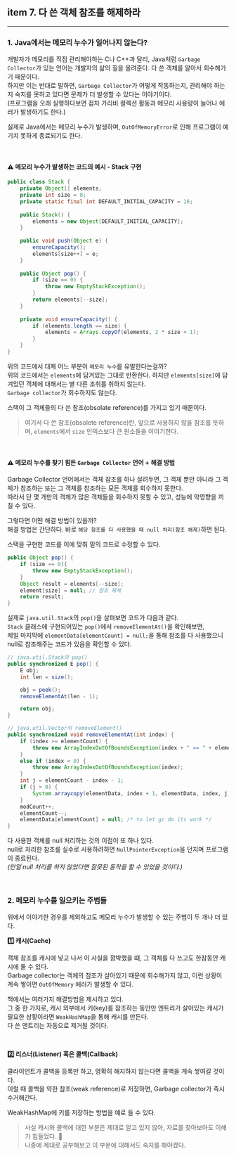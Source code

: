 ## item 7. 다 쓴 객체 참조를 해제하라

---

### 1. Java에서는 메모리 누수가 일어나지 않는다?

개발자가 메모리를 직접 관리해야하는 C나 C++과 달리, Java처럼 `Garbage Collector`가 있는 언어는 개발자의 삶의 질을 올려준다. 
다 쓴 객체를 알아서 회수해가기 때문이다.  
하지만 이는 반대로 말하면, `Garbage Collector`가 어떻게 작동하는지, 관리해야 하는지 숙지를 못하고 있다면 문제가 더 발생할 수 있다는 이야기이다.  
(프로그램을 오래 실행하다보면 점차 가리비 컬렉션 활동과 메모리 사용량이 늘어나 에러가 발생하기도 한다.)

실제로 Java에서는 메모리 누수가 발생하며, `OutOfMemoryError`로 인해 프로그램이 예기치 못하게 종료되기도 한다.

<br>

#### ⚠️ 메모리 누수가 발생하는 코드의 예시 - Stack 구현

```java
public class Stack {
    private Object[] elements;
    private int size = 0;
    private static final int DEFAULT_INITIAL_CAPACITY = 16;
    
    public Stack() {
        elements = new Object[DEFAULT_INITIAL_CAPACITY];
    }
    
    public void push(Object e) {
        ensureCapacity();
        elements[size++] = e;
    }
    
    public Object pop() {
        if (size == 0) {
            throw new EmptyStackException();
        }
        return elements[--size];
    }
    
    private void ensureCapacity() {
        if (elements.length == size) {
            elements = Arrays.copyOf(elements, 2 * size + 1);
        }
    }
}
```
위의 코드에서 대체 어느 부분이 `메모리 누수`를 유발한다는걸까?  
위의 코드에서는 `elements`에 담겨있는 그대로 반환한다. 하지만 `elements[size]`에 담겨있던 객체에 대해서는 별 다른 조취를 취하지 않는다.     
`Garbage collector`가 회수하지도 않는다. 

스택이 그 객체들의 다 쓴 참조(obsolate reference)를 가지고 있기 때문이다.  
> 여기서 다 쓴 참조(obsolete reference)란, 앞으로 사용하지 않을 참조를 뜻하며, `elements`에서 `size` 인덱스보다 큰 원소들을 이야기한다.

<br>

#### ⚠️ 메모리 누수를  찾기 힘든 `Garbage Collector` 언어 + 해결 방법

Garbage Collector 언어에서는 객체 참조를 하나 살려두면, 그 객체 뿐만 아니라 그 객체가 참조하는 또는 그 객체를 참조하는 모든 객체를 회수하지 못한다.  
따라서 단 몇 개만의 객체가 많은 객체들을 회수하지 못할 수 있고, 성능에 악영향을 끼칠 수 있다.

그렇다면 어떤 해결 방법이 있을까?  
해결 방법은 간단하다. 바로 `해당 참조를 다 사용했을 때 null 처리(참조 해제)`하면 된다.   

스택을 구현한 코드를 이에 맞춰 밑의 코드로 수정할 수 있다.
```java
public Object pop() {
    if (size == 0){
        throw new EmptyStackException();
    }
    Object result = elements[--size];
    element[size] = null; // 참조 해제
    return result;
}
```

실제로 `java.util.Stack`의 `pop()`을 살펴보면 코드가 다음과 같다.  
`Stack` 클래스에 구현되어있는 `pop()`에서 `removeElementAt()`을 확인해보면,  
제일 마지막에 `elementData[elementCount] = null;`을 통해 참조를 다 사용했으니 null로 참조해주는 코드가 있음을 확인할 수 있다.

```java
// java.util.Stack의 pop()
public synchronized E pop() {
    E obj;
    int len = size();

    obj = peek();
    removeElementAt(len - 1);

    return obj;
}

// java.util.Vector의 removeElement()
public synchronized void removeElementAt(int index) {
    if (index >= elementCount) {
        throw new ArrayIndexOutOfBoundsException(index + " >= " + elementCount);
    }
    else if (index < 0) {
        throw new ArrayIndexOutOfBoundsException(index);
    }
    int j = elementCount - index - 1;
    if (j > 0) {
        System.arraycopy(elementData, index + 1, elementData, index, j);
    }
    modCount++;
    elementCount--;
    elementData[elementCount] = null; /* to let gc do its work */
}
```

다 사용한 객체를 null 처리하는 것의 이점이 또 하나 있다.  
null로 처리한 참조를 실수로 사용하려하면 `NullPointerException`을 던지며 프로그램이 종료된다.   
*(만일 null 처리를 하지 않았다면 잘못된 동작을 할 수 있었을 것이다.)*

<br>

### 2. 메모리 누수를 일으키는 주범들

위에서 이야기한 경우를 제외하고도 메모리 누수가 발생할 수 있는 주범이 두 개나 더 있다.

**1️⃣ 캐시(Cache)**

객체 참조를 캐시에 넣고 나서 이 사실을 깜박했을 떄, 그 객체를 다 쓰고도 한참동안 캐시에 둘 수 있다.  
Garbage collector는 객체의 참조가 살아있기 때문에 회수해가지 않고, 이런 상황이 계속 쌓이면 `OutOfMemory` 에러가 발생할 수 있다.

책에서는 여러가지 해결방법을 제시하고 있다.  
그 중 한 가지로, 캐시 외부에서 키(key)를 참조하는 동안만 엔트리가 살아있는 캐시가 필요한 상황이라면 `WeakHashMap`을 통해 캐시를 만든다.  
다 쓴 엔트리는 자동으로 제거될 것이다.

<br>

**2️⃣ 리스너(Listener) 혹은 콜백(Callback)**

클라이언트가 콜백을 등록만 하고, 명확히 해지하지 않는다면 콜백을 계속 쌓여갈 것이다.  
이럴 때 콜백을 약한 참조(weak reference)로 저장하면, Garbage collector가 즉시 수거해간다.  

WeakHashMap에 키를 저장하는 방법을 예로 들 수 있다.


> 사실 캐시와 콜백에 대한 부분은 제대로 알고 있지 않아, 자료를 찾아보아도 이해가 힘들었다..🥲  
> 나중에 제대로 공부해보고 이 부분에 대해서도 숙지를 해야겠다.
